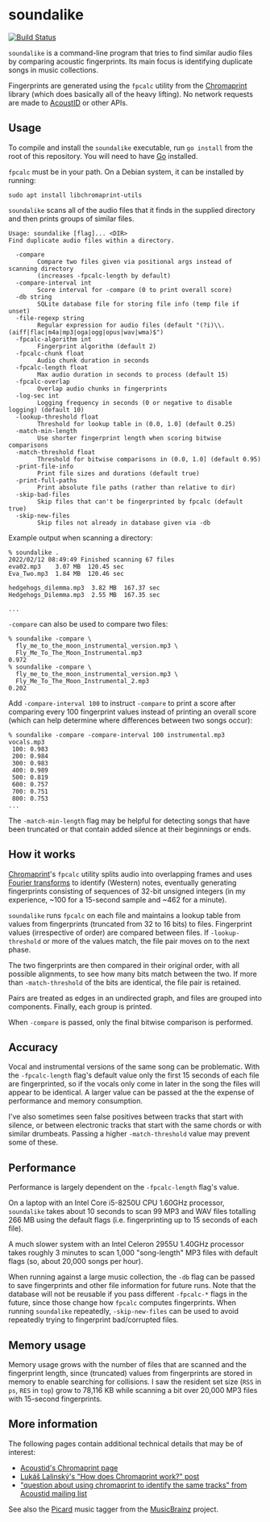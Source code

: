 # soundalike

[![Build Status](https://storage.googleapis.com/derat-build-badges/94f3a3fa-5be1-4aee-883b-7907fb50a7fa.svg)](https://storage.googleapis.com/derat-build-badges/94f3a3fa-5be1-4aee-883b-7907fb50a7fa.html)

`soundalike` is a command-line program that tries to find similar audio files by
comparing acoustic fingerprints. Its main focus is identifying duplicate songs
in music collections.

Fingerprints are generated using the `fpcalc` utility from the [Chromaprint]
library (which does basically all of the heavy lifting). No network requests
are made to [AcoustID] or other APIs.

[Chromaprint]: https://github.com/acoustid/chromaprint
[AcoustID]: https://acoustid.org/

## Usage

To compile and install the `soundalike` executable, run `go install` from the
root of this repository. You will need to have [Go] installed.

[Go]: https://go.dev/

`fpcalc` must be in your path. On a Debian system, it can be installed by
running:

```
sudo apt install libchromaprint-utils
```

`soundalike` scans all of the audio files that it finds in the supplied
directory and then prints groups of similar files.

```
Usage: soundalike [flag]... <DIR>
Find duplicate audio files within a directory.

  -compare
        Compare two files given via positional args instead of scanning directory
        (increases -fpcalc-length by default)
  -compare-interval int
        Score interval for -compare (0 to print overall score)
  -db string
        SQLite database file for storing file info (temp file if unset)
  -file-regexp string
        Regular expression for audio files (default "(?i)\\.(aiff|flac|m4a|mp3|oga|ogg|opus|wav|wma)$")
  -fpcalc-algorithm int
        Fingerprint algorithm (default 2)
  -fpcalc-chunk float
        Audio chunk duration in seconds
  -fpcalc-length float
        Max audio duration in seconds to process (default 15)
  -fpcalc-overlap
        Overlap audio chunks in fingerprints
  -log-sec int
        Logging frequency in seconds (0 or negative to disable logging) (default 10)
  -lookup-threshold float
        Threshold for lookup table in (0.0, 1.0] (default 0.25)
  -match-min-length
        Use shorter fingerprint length when scoring bitwise comparisons
  -match-threshold float
        Threshold for bitwise comparisons in (0.0, 1.0] (default 0.95)
  -print-file-info
        Print file sizes and durations (default true)
  -print-full-paths
        Print absolute file paths (rather than relative to dir)
  -skip-bad-files
        Skip files that can't be fingerprinted by fpcalc (default true)
  -skip-new-files
        Skip files not already in database given via -db
```

Example output when scanning a directory:

```
% soundalike .
2022/02/12 08:49:49 Finished scanning 67 files
eva02.mp3    3.07 MB  120.45 sec
Eva_Two.mp3  1.84 MB  120.46 sec

hedgehogs_dilemma.mp3  3.82 MB  167.37 sec
Hedgehogs_Dilemma.mp3  2.55 MB  167.35 sec

...
```

`-compare` can also be used to compare two files:

```
% soundalike -compare \
  fly_me_to_the_moon_instrumental_version.mp3 \
  Fly_Me_To_The_Moon_Instrumental.mp3
0.972
% soundalike -compare \
  fly_me_to_the_moon_instrumental_version.mp3 \
  Fly_Me_To_The_Moon_Instrumental_2.mp3
0.202
```

Add `-compare-interval 100` to instruct `-compare` to print a score after
comparing every 100 fingerprint values instead of printing an overall score
(which can help determine where differences between two songs occur):

```
% soundalike -compare -compare-interval 100 instrumental.mp3 vocals.mp3
 100: 0.983
 200: 0.984
 300: 0.983
 400: 0.989
 500: 0.819
 600: 0.757
 700: 0.751
 800: 0.753
...
```

The `-match-min-length` flag may be helpful for detecting songs that have been
truncated or that contain added silence at their beginnings or ends.

## How it works

[Chromaprint]'s `fpcalc` utility splits audio into overlapping frames and uses
[Fourier transforms] to identify (Western) notes, eventually generating
fingerprints consisting of sequences of 32-bit unsigned integers (in my
experience, ~100 for a 15-second sample and ~462 for a minute).

`soundalike` runs `fpcalc` on each file and maintains a lookup table from
values from fingerprints (truncated from 32 to 16 bits) to files. Fingerprint
values (irrespective of order) are compared between files. If
`-lookup-threshold` or more of the values match, the file pair moves on to the
next phase.

The two fingerprints are then compared in their original order, with all
possible alignments, to see how many bits match between the two. If more than
`-match-threshold` of the bits are identical, the file pair is retained.

Pairs are treated as edges in an undirected graph, and files are grouped into
components. Finally, each group is printed.

When `-compare` is passed, only the final bitwise comparison is performed.

[Fourier transforms]: https://en.wikipedia.org/wiki/Fourier_transform

## Accuracy

Vocal and instrumental versions of the same song can be problematic. With the
`-fpcalc-length` flag's default value only the first 15 seconds of each file are
fingerprinted, so if the vocals only come in later in the song the files will
appear to be identical. A larger value can be passed at the the expense of
performance and memory consumption.

I've also sometimes seen false positives between tracks that start with silence,
or between electronic tracks that start with the same chords or with similar
drumbeats. Passing a higher `-match-threshold` value may prevent some of these.

## Performance

Performance is largely dependent on the `-fpcalc-length` flag's value.

On a laptop with an Intel Core i5-8250U CPU 1.60GHz processor, `soundalike`
takes about 10 seconds to scan 99 MP3 and WAV files totalling 266 MB using the
default flags (i.e. fingerprinting up to 15 seconds of each file).

A much slower system with an Intel Celeron 2955U 1.40GHz processor takes roughly
3 minutes to scan 1,000 "song-length" MP3 files with default flags (so, about
20,000 songs per hour).

When running against a large music collection, the `-db` flag can be passed to
save fingerprints and other file information for future runs. Note that the
database will not be reusable if you pass different `-fpcalc-*` flags in the
future, since those change how `fpcalc` computes fingerprints. When running
`soundalike` repeatedly, `-skip-new-files` can be used to avoid repeatedly
trying to fingerprint bad/corrupted files.

## Memory usage

Memory usage grows with the number of files that are scanned and the fingerprint
length, since (truncated) values from fingerprints are stored in memory to
enable searching for collisions. I saw the resident set size (`RSS` in `ps`,
`RES` in `top`) grow to 78,116 KB while scanning a bit over 20,000 MP3 files
with 15-second fingerprints.

## More information

The following pages contain additional technical details that may be of
interest:

*   [Acoustid's Chromaprint page](https://acoustid.org/chromaprint)
*   [Lukáš Lalinský's "How does Chromaprint work?" post](https://oxygene.sk/2011/01/how-does-chromaprint-work/)
*   ["question about using chromaprint to identify the same tracks" from Acoustid mailing list](https://groups.google.com/g/acoustid/c/C3EHIkZVpZI/m/Zd2qdOKRNzkJ)

See also the [Picard] music tagger from the [MusicBrainz] project.

[Picard]: https://picard.musicbrainz.org/
[MusicBrainz]: https://musicbrainz.org/
